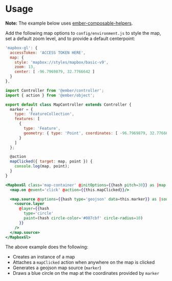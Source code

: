 # Usage

<strong>Note:</strong> The example below uses [ember-composable-helpers](https://github.com/DockYard/ember-composable-helpers).

Add the following map options to `config/environment.js` to style the map, set a default zoom level, and to provide a default centerpoint:

```javascript
'mapbox-gl': {
  accessToken: 'ACCESS TOKEN HERE',
  map: {
    style: 'mapbox://styles/mapbox/basic-v9',
    zoom: 13,
    center: [ -96.7969879, 32.7766642 ]
  }
},
```

```javascript
import Controller from '@ember/controller';
import { action } from '@ember/object';

export default class MapController extends Controller {
  marker = {
    type: 'FeatureCollection',
    features: [
      {
        type: 'Feature',
        geometry: { type: 'Point', coordinates: [ -96.7969879, 32.7766642 ] }
      }
    ]
  };

  @action
  mapClicked({ target: map, point }) {
    console.log(map, point);
  }
}
```

```handlebars
<MapboxGl class='map-container' @initOptions={{hash pitch=30}} as |map|>
  <map.on @event='click' @action={{this.mapClicked}}/>

  <map.source @options={{hash type='geojson' data=this.marker}} as |source|>
    <source.layer
      @layer={{hash
        type='circle'
        paint=(hash circle-color='#007cbf' circle-radius=10)
      }}
    />
  </map.source>
</MapboxGl>
```

The above example does the following:

* Creates an instance of a map
* Attaches a `mapClicked` action when anywhere on the map is clicked
* Generates a geojson map source (`marker`)
* Draws a blue circle on the map at the coordinates provided by `marker`
